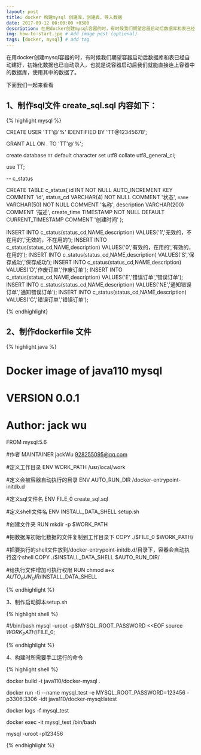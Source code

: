```yaml
---
layout: post
title: docker 构建mysql 创建库，创建表，导入数据
date: 2017-09-12 00:00:00 +0300
description: 在用docker创建mysql容器的时，有时候我们期望容器启动后数据库和表已经自动建好，初始化数据也已自动录入，也就是说容器启动后我们就能直接连上容器中的数据库，使用其中的数据了。 # Add post description (optional)
img: how-to-start.jpg # Add image post (optional)
tags: [docker, mysql] # add tag
---
```

在用docker创建mysql容器的时，有时候我们期望容器启动后数据库和表已经自动建好，初始化数据也已自动录入，也就是说容器启动后我们就能直接连上容器中的数据库，使用其中的数据了。

下面我们一起来看看

## 1、制作sql文件 create_sql.sql 内容如下：

{% highlight mysql %}

CREATE USER 'TT'@'%' IDENTIFIED BY 'TT@12345678';

GRANT ALL ON *.* TO 'TT'@'%';

create database `TT` default character set utf8 collate utf8_general_ci;

use TT;

-- c_status

CREATE TABLE c_status(
    id INT NOT NULL AUTO_INCREMENT KEY COMMENT 'id',
    status_cd VARCHAR(4) NOT NULL COMMENT '状态',
    `name` VARCHAR(50) NOT NULL COMMENT '名称',
    description VARCHAR(200) COMMENT '描述',
    create_time TIMESTAMP NOT NULL DEFAULT CURRENT_TIMESTAMP COMMENT '创建时间'
);

INSERT INTO c_status(status_cd,NAME,description) VALUES('1','无效的，不在用的','无效的，不在用的');
INSERT INTO c_status(status_cd,NAME,description) VALUES('0','有效的，在用的','有效的，在用的');
INSERT INTO c_status(status_cd,NAME,description) VALUES('S','保存成功','保存成功');
INSERT INTO c_status(status_cd,NAME,description) VALUES('D','作废订单','作废订单');
INSERT INTO c_status(status_cd,NAME,description) VALUES('E','错误订单','错误订单');
INSERT INTO c_status(status_cd,NAME,description) VALUES('NE','通知错误订单','通知错误订单');
INSERT INTO c_status(status_cd,NAME,description) VALUES('C','错误订单','错误订单');


{% endhighlight}

## 2、制作dockerfile 文件

{% highlight java %}

# Docker image of java110 mysql
# VERSION 0.0.1
# Author: jack wu

FROM mysql:5.6

#作者
MAINTAINER jackWu <928255095@qq.com>

#定义工作目录
ENV WORK_PATH /usr/local/work

#定义会被容器自动执行的目录
ENV AUTO_RUN_DIR /docker-entrypoint-initdb.d

#定义sql文件名
ENV FILE_0 create_sql.sql


#定义shell文件名
ENV INSTALL_DATA_SHELL setup.sh

#创建文件夹
RUN mkdir -p $WORK_PATH

#把数据库初始化数据的文件复制到工作目录下
COPY ./$FILE_0 $WORK_PATH/


#把要执行的shell文件放到/docker-entrypoint-initdb.d/目录下，容器会自动执行这个shell
COPY ./$INSTALL_DATA_SHELL $AUTO_RUN_DIR/

#给执行文件增加可执行权限
RUN chmod a+x $AUTO_RUN_DIR/$INSTALL_DATA_SHELL

{% endhighlight %}

3、制作启动脚本setup.sh

{% highlight shell %}

#!/bin/bash
mysql -uroot -p$MYSQL_ROOT_PASSWORD <<EOF
source $WORK_PATH/$FILE_0;

{% endhighlight %}

4、构建时所需要手工运行的命令

{% highlight shell %}

docker build -t java110/docker-mysql .

docker run -ti --name mysql_test -e MYSQL_ROOT_PASSWORD=123456 -p3306:3306 -idt java110/docker-mysql:latest

docker logs -f mysql_test

docker exec -it mysql_test /bin/bash

mysql -uroot -p123456

{% endhighlight %}
